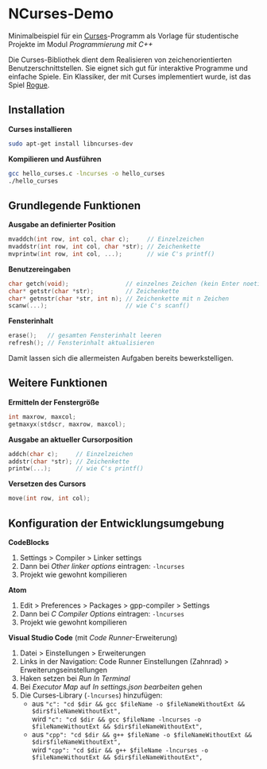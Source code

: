 NCurses-Demo
============

Minimalbeispiel für ein [Curses](https://en.wikipedia.org/wiki/Ncurses)-Programm als Vorlage für studentische Projekte im Modul *Programmierung mit C++*

Die Curses-Bibliothek dient dem Realisieren von zeichenorientierten Benutzerschnittstellen. Sie eignet sich gut für interaktive Programme und einfache Spiele. Ein Klassiker, der mit Curses implementiert wurde, ist das Spiel [Rogue](https://de.wikipedia.org/wiki/Rogue_(Computerspiel)).

Installation
------------

**Curses installieren**

```bash
sudo apt-get install libncurses-dev
```

**Kompilieren und Ausführen**

```bash
gcc hello_curses.c -lncurses -o hello_curses
./hello_curses
```

Grundlegende Funktionen
-----------------------

**Ausgabe an definierter Position**

```c
mvaddch(int row, int col, char c);     // Einzelzeichen
mvaddstr(int row, int col, char *str); // Zeichenkette
mvprintw(int row, int col, ...);       // wie C's printf()
```

**Benutzereingaben**

```c
char getch(void);                // einzelnes Zeichen (kein Enter noetig)
char* getstr(char *str);         // Zeichenkette
char* getnstr(char *str, int n); // Zeichenkette mit n Zeichen
scanw(...);                      // wie C's scanf()
```

**Fensterinhalt**

```c
erase();   // gesamten Fensterinhalt leeren
refresh(); // Fensterinhalt aktualisieren
```

Damit lassen sich die allermeisten Aufgaben bereits bewerkstelligen.

Weitere Funktionen
------------------

**Ermitteln der Fenstergröße**

```c
int maxrow, maxcol;
getmaxyx(stdscr, maxrow, maxcol);
```

**Ausgabe an aktueller Cursorposition**

```c
addch(char c);     // Einzelzeichen
addstr(char *str); // Zeichenkette
printw(...);       // wie C's printf()
```

**Versetzen des Cursors**

```c
move(int row, int col);
```

Konfiguration der Entwicklungsumgebung
--------------------------------------

**CodeBlocks**

1. Settings > Compiler > Linker settings
2. Dann bei *Other linker options* eintragen: `-lncurses`
3. Projekt wie gewohnt kompilieren

**Atom**

1. Edit > Preferences > Packages > gpp-compiler > Settings
2. Dann bei *C Compiler Options* eintragen: `-lncurses`
3. Projekt wie gewohnt kompilieren

**Visual Studio Code** (mit *Code Runner*-Erweiterung)

1. Datei > Einstellungen > Erweiterungen
2. Links in der Navigation: Code Runner Einstellungen (Zahnrad) > Erweiterungseinstellungen
3. Haken setzen bei *Run In Terminal*
4. Bei *Executor Map* auf *In settings.json bearbeiten* gehen
5. Die Curses-Library (`-lncurses`) hinzufügen:
   - aus `"c": "cd $dir && gcc $fileName -o $fileNameWithoutExt && $dir$fileNameWithoutExt",`  
     wird `"c": "cd $dir && gcc $fileName -lncurses -o $fileNameWithoutExt && $dir$fileNameWithoutExt",`
   - aus `"cpp": "cd $dir && g++ $fileName -o $fileNameWithoutExt && $dir$fileNameWithoutExt",`  
     wird  `"cpp": "cd $dir && g++ $fileName -lncurses -o $fileNameWithoutExt && $dir$fileNameWithoutExt",`
